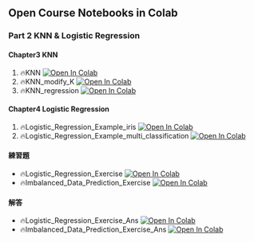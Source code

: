 ## Open Course Notebooks in Colab

### Part 2 KNN & Logistic Regression
#### Chapter3 KNN
1. 🔥KNN [![Open In Colab](https://colab.research.google.com/assets/colab-badge.svg)](https://colab.research.google.com/github/TA-aiacademy/course_3.0/blob/ML/02_ML/part3/Chapter3/KNN.ipynb)
2. 🔥KNN_modify_K [![Open In Colab](https://colab.research.google.com/assets/colab-badge.svg)](https://colab.research.google.com/github/TA-aiacademy/course_3.0/blob/ML/02_ML/part3/Chapter3/KNN_modify_K.ipynb)
3. 🔥KNN_regression [![Open In Colab](https://colab.research.google.com/assets/colab-badge.svg)](https://colab.research.google.com/github/TA-aiacademy/course_3.0/blob/ML/02_ML/part3/Chapter3/KNN_regression.ipynb)
#### Chapter4 Logistic Regression
1. 🔥Logistic_Regression_Example_iris [![Open In Colab](https://colab.research.google.com/assets/colab-badge.svg)](https://colab.research.google.com/github/TA-aiacademy/course_3.0/blob/ML/02_ML/part3/Chapter4/Logistic_Regression_Example_iris.ipynb)
2. 🔥Logistic_Regression_Example_multi_classification [![Open In Colab](https://colab.research.google.com/assets/colab-badge.svg)](https://colab.research.google.com/github/TA-aiacademy/course_3.0/blob/ML/02_ML/part3/Chapter4/Logistic_Regression_Example_multi_classification.ipynb)
#### 練習題
- 🔥Logistic_Regression_Exercise [![Open In Colab](https://colab.research.google.com/assets/colab-badge.svg)](https://colab.research.google.com/github/TA-aiacademy/course_3.0/blob/ML/02_ML/part3/Chapter4/Exercise/Logistic_Regression_Exercise.ipynb)
- 🔥Imbalanced_Data_Prediction_Exercise [![Open In Colab](https://colab.research.google.com/assets/colab-badge.svg)](https://colab.research.google.com/github/TA-aiacademy/course_3.0/blob/ML/02_ML/part3/Chapter4/Exercise/Imbalanced_Data_Prediction_Exercise.ipynb)
#### 解答
- 🔥Logistic_Regression_Exercise_Ans [![Open In Colab](https://colab.research.google.com/assets/colab-badge.svg)](https://colab.research.google.com/github/TA-aiacademy/course_3.0/blob/ML/02_ML/part3/Chapter4/Exercise/Ans/Imbalanced%20Data%20Prediction%20Exercise%20Answer.ipynb)
- 🔥Imbalanced_Data_Prediction_Exercise_Ans [![Open In Colab](https://colab.research.google.com/assets/colab-badge.svg)](https://colab.research.google.com/github/TA-aiacademy/course_3.0/blob/ML/02_ML/part3/Chapter4/Exercise/Ans/Imbalanced%20Data%20Prediction%20Exercise%20Answer.ipynb)

